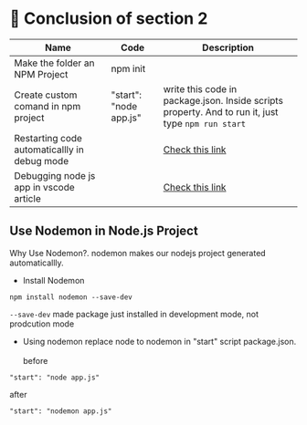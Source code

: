 # 🦧 Conclusion of section 2

| Name| Code | Description |
| -   | - | - |
| Make the folder an NPM Project | npm init | |
| Create custom comand in npm project | "start": "node app.js" | write this code in package.json. Inside scripts property. And to run it, just type ``npm run start`` |
| Restarting code automaticallly in debug mode| | [Check this link](https://www.udemy.com/course/nodejs-the-complete-guide/learn/lecture/11563042#questions) |
| Debugging node js app in vscode article | | [Check this link](https://code.visualstudio.com/docs/nodejs/nodejs-debugging)|

## Use Nodemon in Node.js Project
Why Use Nodemon?. nodemon makes our nodejs project generated automaticallly.
- Install Nodemon
``` 
npm install nodemon --save-dev
```
``--save-dev`` made package just installed in development mode, not prodcution mode

- Using nodemon 
replace node to nodemon in "start" script package.json. \
\
before
```
"start": "node app.js"
```
after
```
"start": "nodemon app.js"
```

